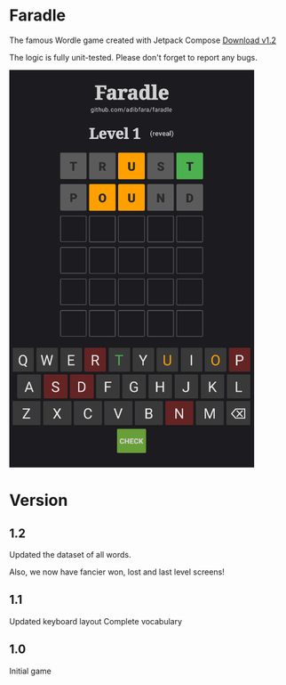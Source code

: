# Faradle

The famous Wordle game created with Jetpack Compose
[Download v1.2](https://github.com/adibfara/Faradle/raw/main/app/release/faradle.apk)

The logic is fully unit-tested. Please don't forget to report any bugs.

![Picture](https://github.com/adibfara/Faradle/raw/main/screenshot.PNG)

# Version

1.2
---
Updated the dataset of all words.

Also, we now have fancier won, lost and last level screens!


1.1
---
Updated keyboard layout Complete vocabulary

1.0
---
Initial game